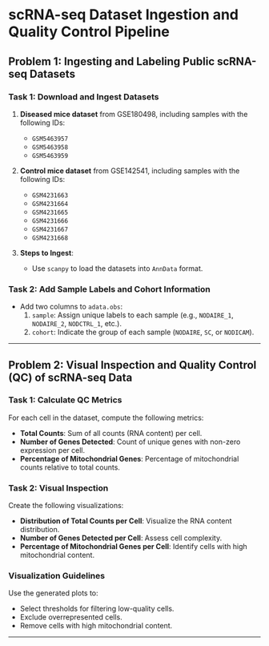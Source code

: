 # scRNA-seq Dataset Ingestion and Quality Control Pipeline

## Problem 1: Ingesting and Labeling Public scRNA-seq Datasets

### Task 1: Download and Ingest Datasets
1. **Diseased mice dataset** from GSE180498, including samples with the following IDs:
   - `GSM5463957`
   - `GSM5463958`
   - `GSM5463959`

2. **Control mice dataset** from GSE142541, including samples with the following IDs:
   - `GSM4231663`
   - `GSM4231664`
   - `GSM4231665`
   - `GSM4231666`
   - `GSM4231667`
   - `GSM4231668`

3. **Steps to Ingest**:
   - Use `scanpy` to load the datasets into `AnnData` format.

### Task 2: Add Sample Labels and Cohort Information
- Add two columns to `adata.obs`:
  1. `sample`: Assign unique labels to each sample (e.g., `NODAIRE_1`, `NODAIRE_2`, `NODCTRL_1`, etc.).
  2. `cohort`: Indicate the group of each sample (`NODAIRE`, `SC`, or `NODICAM`).

---

## Problem 2: Visual Inspection and Quality Control (QC) of scRNA-seq Data

### Task 1: Calculate QC Metrics
For each cell in the dataset, compute the following metrics:
- **Total Counts**: Sum of all counts (RNA content) per cell.
- **Number of Genes Detected**: Count of unique genes with non-zero expression per cell.
- **Percentage of Mitochondrial Genes**: Percentage of mitochondrial counts relative to total counts.

### Task 2: Visual Inspection
Create the following visualizations:
- **Distribution of Total Counts per Cell**: Visualize the RNA content distribution.
- **Number of Genes Detected per Cell**: Assess cell complexity.
- **Percentage of Mitochondrial Genes per Cell**: Identify cells with high mitochondrial content.

### Visualization Guidelines
Use the generated plots to:
- Select thresholds for filtering low-quality cells.
- Exclude overrepresented cells.
- Remove cells with high mitochondrial content.

---

